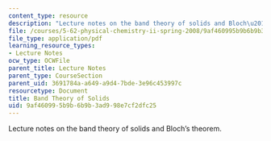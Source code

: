 ```yaml
---
content_type: resource
description: "Lecture notes on the band theory of solids and Bloch\u2019s theorem."
file: /courses/5-62-physical-chemistry-ii-spring-2008/9af460995b9b6b9b3ad998e7cf2dfc25_26_562ln08.pdf
file_type: application/pdf
learning_resource_types:
- Lecture Notes
ocw_type: OCWFile
parent_title: Lecture Notes
parent_type: CourseSection
parent_uid: 3691784a-a649-a9d4-7bde-3e96c453997c
resourcetype: Document
title: Band Theory of Solids
uid: 9af46099-5b9b-6b9b-3ad9-98e7cf2dfc25
---
```

Lecture notes on the band theory of solids and Bloch’s theorem.


